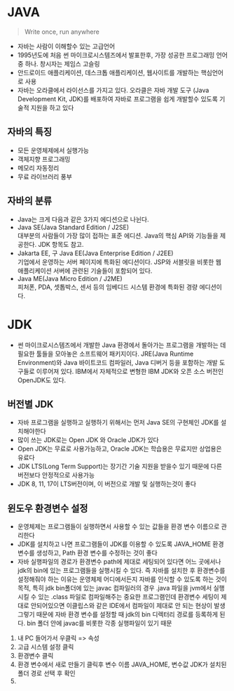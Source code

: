 # JAVA

> Write once, run anywhere

- 자바는 사람이 이해할수 있는 고급언어
- 1995년도에 처음 썬 마이크로시스템즈에서 발표한후, 가장 성공한 프로그래밍 언어중 하나. 창시자는 제임스 고슬링
- 안드로이드 애플리케이션, 데스크톱 애플리케이션, 웹사이트를 개발하는 핵심언어로 사용
- 자바는 오라클에서 라이선스를 가지고 있다. 오라클은 자바 개발 도구 (Java Development Kit, JDK)를 배포하여 자바로 프로그램을 쉽게 개발할수 있도록 기술적 지원을 하고 있다

## 자바의 특징

- 모든 운영체제에서 실행가능
- 객체지향 프로그래밍
- 메모리 자동정리
- 무료 라이브러리 풍부

## 자바의 분류

- Java는 크게 다음과 같은 3가지 에디션으로 나뉜다.
- Java SE(Java Standard Edition / J2SE)  
  대부분의 사람들이 가장 많이 접하는 표준 에디션. Java의 핵심 API와 기능들을 제공한다. JDK 항목도 참고.
- Jakarta EE, 구 Java EE(Java Enterprise Edition / J2EE)  
  기업에서 운영하는 서버 페이지에 특화된 에디션이다. JSP와 서블릿을 비롯한 웹 애플리케이션 서버에 관련된 기술들이 포함되어 있다.
- Java ME(Java Micro Edition / J2ME)  
  피처폰, PDA, 셋톱박스, 센서 등의 임베디드 시스템 환경에 특화된 경량 에디션이다.

# JDK

- 썬 마이크로시스템즈에서 개발한 Java 환경에서 돌아가는 프로그램을 개발하는 데 필요한 툴들을 모아놓은 소프트웨어 패키지이다. JRE(Java Runtime Environment)와 Java 바이트코드 컴파일러, Java 디버거 등을 포함하는 개발 도구들로 이루어져 있다. IBM에서 자체적으로 변형한 IBM JDK와 오픈 소스 버전인 OpenJDK도 있다.

## 버전별 JDK

- 자바 프로그램을 실행하고 실행하기 위해서는 먼저 Java SE의 구현체인 JDK를 설치해야한다
- 많이 쓰는 JDK로는 Open JDK 와 Oracle JDK가 있다
- Open JDK는 무료로 사용가능하고, Oracle JDK는 학습용은 무료지만 상업용은 유료다
- JDK LTS(Long Term Support)는 장기간 기술 지원을 받을수 있기 때문에 다른 버전보다 안정적으로 사용가능
- JDK 8, 11, 17이 LTS버전이며, 이 버전으로 개발 및 실행하는것이 좋다

## 윈도우 환경변수 설정

- 운영체제는 프로그램들이 실행하면서 사용할 수 있는 값들을 환경 변수 이름으로 관리한다
- JDK를 설치하고 나면 프로그램들이 JDK를 이용할 수 있도록 JAVA_HOME 환경 변수를 생성하고, Path 환경 변수를 수정하는 것이 좋다
- 자바 실행파일의 경로가 환경변수 path에 제대로 세팅되어 있다면 어느 곳에서나 jdk의 bin에 있는 프로그램들을 실행시킬 수 있다. 즉 자바를 설치한 후 환경변수를 설정해줘야 하는 이유는 운영체제 어디에서든지 자바를 인식할 수 있도록 하는 것이 목적, 특히 jdk bin폴더에 있는 javac 컴파일러의 경우 .java 파일을 jvm에서 실행시킬 수 있는 .class 파일로 컴파일해주는 중요한 프로그램인데 환경변수 세팅이 제대로 안되어있으면 이클립스와 같은 IDE에서 컴파일이 제대로 안 되는 현상이 발생 그렇기 때문에 자바 환경 변수를 설정할 때 jdk의 bin 디렉터리 경로를 등록하게 된다. bin 폴더 안에 javac를 비롯한 각종 실행파일이 있기 때문

1. 내 PC 들어가서 우클릭 => 속성
2. 고급 시스템 설정 클릭
3. 환경변수 클릭
4. 환경 변수에서 새로 만들기 클릭후 변수 이름 JAVA_HOME, 변수값 JDK가 설치된 폴더 경로 선택 후 확인
5.
